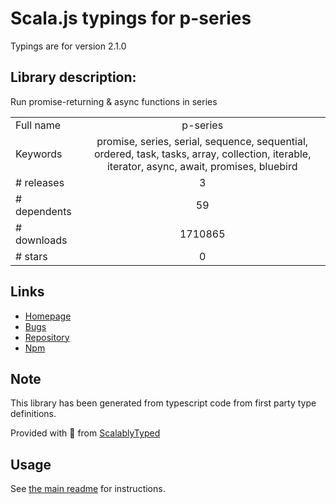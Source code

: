 
# Scala.js typings for p-series

Typings are for version 2.1.0

## Library description:
Run promise-returning & async functions in series

|                    |                 |
| ------------------ | :-------------: |
| Full name          | p-series |
| Keywords           | promise, series, serial, sequence, sequential, ordered, task, tasks, array, collection, iterable, iterator, async, await, promises, bluebird |
| # releases         | 3 |
| # dependents       | 59 |
| # downloads        | 1710865 |
| # stars            | 0 |

## Links
- [Homepage](https://github.com/sindresorhus/p-series#readme)
- [Bugs](https://github.com/sindresorhus/p-series/issues)
- [Repository](https://github.com/sindresorhus/p-series)
- [Npm](https://www.npmjs.com/package/p-series)
    


## Note
This library has been generated from typescript code from first party type definitions.

Provided with :purple_heart: from [ScalablyTyped](https://github.com/oyvindberg/ScalablyTyped)

## Usage
See [the main readme](../../readme.md) for instructions.


